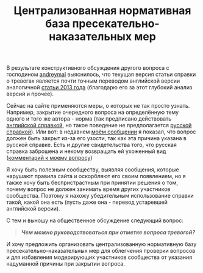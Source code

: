 ﻿---
title: "Централизованная нормативная база пресекательно-наказательных мер"
se.owner.user_id: 312975
se.owner.display_name: "Вася Воронцов"
se.owner.link: "https://ru.meta.stackoverflow.com/users/312975/%d0%92%d0%b0%d1%81%d1%8f-%d0%92%d0%be%d1%80%d0%be%d0%bd%d1%86%d0%be%d0%b2"
se.link: "https://ru.meta.stackoverflow.com/questions/11928/%d0%a6%d0%b5%d0%bd%d1%82%d1%80%d0%b0%d0%bb%d0%b8%d0%b7%d0%be%d0%b2%d0%b0%d0%bd%d0%bd%d0%b0%d1%8f-%d0%bd%d0%be%d1%80%d0%bc%d0%b0%d1%82%d0%b8%d0%b2%d0%bd%d0%b0%d1%8f-%d0%b1%d0%b0%d0%b7%d0%b0-%d0%bf%d1%80%d0%b5%d1%81%d0%b5%d0%ba%d0%b0%d1%82%d0%b5%d0%bb%d1%8c%d0%bd%d0%be-%d0%bd%d0%b0%d0%ba%d0%b0%d0%b7%d0%b0%d1%82%d0%b5%d0%bb%d1%8c%d0%bd%d1%8b%d1%85-%d0%bc%d0%b5%d1%80"
se.question_id: 11928
se.post_type: question
---
<p>В результате конструктивного обсуждения другого вопроса с господином <a href="https://ru.meta.stackoverflow.com/users/178213/andreymal">andreymal</a> выяснилось, что текущая версия статьи справки о тревогах является почти точным переводом английской версии аналогичной <a href="https://web.archive.org/web/20130804072418/https://stackoverflow.com/help/privileges/flag-posts" rel="nofollow noreferrer">статьи 2013 года</a> (благодарю его за этот глубокий анализ версий и прочее).</p>
<p>Сейчас на сайте применяются меры, о которых не так просто узнать. Например, закрытие очередного вопроса на определённую тему одного и того же автора - норма (так предписано действовать <a href="https://stackoverflow.com/help/duplicates">английской справкой</a>, но такое поведение не предполагается <a href="https://ru.stackoverflow.com/help/duplicates">русской справкой</a>). Или вот: в недавнем <a href="https://ru.meta.stackoverflow.com/questions/11924/%d0%90%d0%bf%d0%b5%d0%bb%d0%bb%d1%8f%d1%86%d0%b8%d1%8f-%d0%bd%d0%b0-%d0%be%d1%82%d0%ba%d0%bb%d0%be%d0%bd%d1%91%d0%bd%d0%bd%d1%83%d1%8e-%d1%82%d1%80%d0%b5%d0%b2%d0%be%d0%b3%d1%83">моём сообщении</a> я показал, что вопрос должен быть закрыт из-за его узости, так как эта причина указана в русской справке. Есть и другие свидетельства того, что русская справка заброшена и некому возвращать ей ухоженный вид (<a href="https://ru.meta.stackoverflow.com/questions/11894/%d0%a3%d0%b6%d0%b5-%d0%bd%d0%b5-%d0%ba%d0%be%d0%bf%d0%b8%d1%8f-%d0%bd%d0%be-%d0%b5%d1%89%d1%91-%d0%bd%d0%b5-%d0%b4%d1%83%d0%b1%d0%bb%d0%b8%d0%ba%d0%b0%d1%82">комментарий к моему вопросу</a>)</p>
<p>Я хочу быть полезным сообществу, выявляя сообщения, которые нарушают правила сайта и оскорбляют его своим появлением, но я также хочу быть беспристрастным при принятии решения о том, почему вопрос не должен занимать время других участников сообщества. Поэтому я нахожу убедительным использование справки такой, какой она есть (пусть даже она - перевод устаревшей английской версии).</p>
<p>С тем и выношу на общественное обсуждение следующий вопрос:</p>
<blockquote>
<p><em><strong>Чем можно руководствоваться при отметке вопроса тревогой?</strong></em></p>
</blockquote>
<p>И хочу предложить организовать централизованную нормативную базу пресекательно-наказательных мер для облегчения проверки вопросов и для избавления модерирующих участников сообщества от указания надуманной причины при закрытии вопроса.</p>
